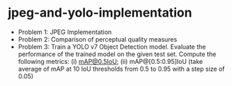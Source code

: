 # jpeg-and-yolo-implementation
* Problem 1: JPEG Implementation
* Problem 2: Comparison of perceptual quality measures
* Problem 3: Train a YOLO v7 Object Detection model. Evaluate the performance of the trained model on the given test set.
  Compute the following metrics: (i) mAP@0.5IoU; (ii) mAP@[0.5:0.95]IoU (take average of mAP at 10 IoU thresholds from 0.5 to 0.95 with a step size of 0.05)
